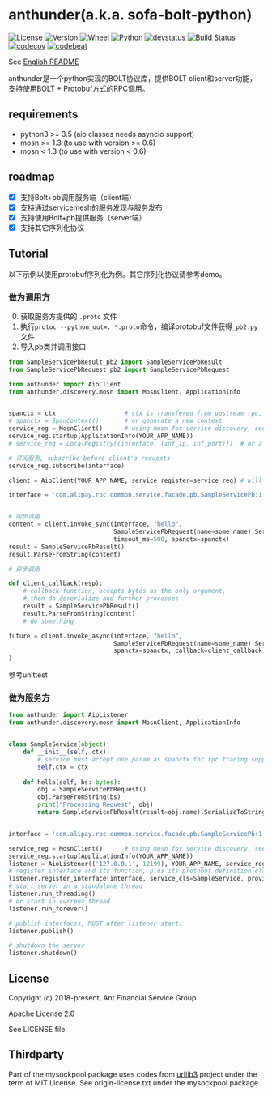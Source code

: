 # anthunder(a.k.a. sofa-bolt-python)

[![License](https://img.shields.io/pypi/l/anthunder.svg)](https://pypi.org/project/anthunder/)
[![Version](https://img.shields.io/pypi/v/anthunder.svg)](https://pypi.org/project/anthunder/)
[![Wheel](https://img.shields.io/pypi/wheel/anthunder.svg)](https://pypi.org/project/anthunder/)
[![Python](https://img.shields.io/pypi/pyversions/anthunder.svg)](https://pypi.org/project/anthunder/)
[![devstatus](https://img.shields.io/pypi/status/anthunder.svg)](https://pypi.org/project/anthunder/)
[![Build Status](https://img.shields.io/travis/sofastack/sofa-bolt-python/master.svg)](https://travis-ci.org/sofastack/sofa-bolt-python)
[![codecov](https://img.shields.io/codecov/c/gh/sofastack/sofa-bolt-python/master.svg)](https://codecov.io/gh/sofastack/sofa-bolt-python)
[![codebeat](https://codebeat.co/badges/59c6418c-72a1-4229-b363-686a2640e9d5)](https://codebeat.co/projects/github-com-alipay-sofa-bolt-python-master)

See [English README](https://github.com/sofastack/sofa-bolt-python/blob/master/README.en.md)

anthunder是一个python实现的BOLT协议库，提供BOLT client和server功能，支持使用BOLT + Protobuf方式的RPC调用。

## requirements

- python3 >= 3.5 (aio classes needs asyncio support)
- mosn >= 1.3 (to use with version >= 0.6)
- mosn < 1.3 (to use with version < 0.6)

## roadmap

- [x] 支持Bolt+pb调用服务端（client端）
- [x] 支持通过servicemesh的服务发现与服务发布
- [x] 支持使用Bolt+pb提供服务（server端）
- [x] 支持其它序列化协议

## Tutorial
以下示例以使用protobuf序列化为例。其它序列化协议请参考demo。

### 做为调用方
0. 获取服务方提供的 `.proto` 文件
1. 执行`protoc --python_out=. *.proto`命令，编译protobuf文件获得`_pb2.py`文件
2. 导入pb类并调用接口

```python
from SampleServicePbResult_pb2 import SampleServicePbResult
from SampleServicePbRequest_pb2 import SampleServicePbRequest

from anthunder import AioClient
from anthunder.discovery.mosn import MosnClient, ApplicationInfo


spanctx = ctx                   # ctx is transfered from upstream rpc, which is an object of mytracer.SpanContext, stores rpc_trace_context
# spanctx = SpanContext()       # or generate a new context
service_reg = MosnClient()      # using mosn for service discovery, see https://mosn.io for detail
service_reg.startup(ApplicationInfo(YOUR_APP_NAME))
# service_reg = LocalRegistry({interface: (inf_ip, inf_port)})  # or a service-address dict as service discovery

# 订阅服务, subscribe before client's requests
service_reg.subscribe(interface)

client = AioClient(YOUR_APP_NAME, service_register=service_reg) # will create a thread, and send heartbeat to remote every 30s

interface = 'com.alipay.rpc.common.service.facade.pb.SampleServicePb:1.0'


# 同步调用
content = client.invoke_sync(interface, "hello",
                             SampleServicePbRequest(name=some_name).SerializeToString(),
                             timeout_ms=500, spanctx=spanctx)
result = SampleServicePbResult()
result.ParseFromString(content)

# 异步调用

def client_callback(resp):
    # callback function, accepts bytes as the only argument,
    # then do deserialize and further processes
    result = SampleServicePbResult()
    result.ParseFromString(content)
    # do something

future = client.invoke_async(interface, "hello", 
                             SampleServicePbRequest(name=some_name).SerializeToString(),
                             spanctx=spanctx, callback=client_callback)
)

```

参考unittest

### 做为服务方

```python
from anthunder import AioListener
from anthunder.discovery.mosn import MosnClient, ApplicationInfo


class SampleService(object):
    def __init__(self, ctx):
        # service must accept one param as spanctx for rpc tracing support
        self.ctx = ctx
        
    def hello(self, bs: bytes):
        obj = SampleServicePbRequest()
        obj.ParseFromString(bs)
        print("Processing Request", obj)
        return SampleServicePbResult(result=obj.name).SerializeToString()


interface = 'com.alipay.rpc.common.service.facade.pb.SampleServicePb:1.0'

service_reg = MosnClient()      # using mosn for service discovery, see https://mosn.io for detail
service_reg.startup(ApplicationInfo(YOUR_APP_NAME))
listener = AioListener(('127.0.0.1', 12199), YOUR_APP_NAME, service_register=service_reg)
# register interface and its function, plus its protobuf definition class
listener.register_interface(interface, service_cls=SampleService, provider_meta=ProviderMetaInfo(appName="test_app"))
# start server in a standalone thread
listener.run_threading()
# or start in current thread
listener.run_forever()

# publish interfaces, MUST after listener start.
listener.publish()

# shutdown the server
listener.shutdown()

```

## License

Copyright (c) 2018-present, Ant Financial Service Group

Apache License 2.0

See LICENSE file.

## Thirdparty

Part of the mysockpool package uses codes from [urllib3](https://github.com/urllib3/urllib3) project 
under the term of MIT License. See origin-license.txt under the mysockpool package.

